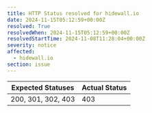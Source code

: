 ```yaml
---
title: HTTP Status resolved for hidewall.io
date: 2024-11-15T05:12:59+00:00Z
resolved: True
resolvedWhen: 2024-11-15T05:12:59+00:00Z
resolvedStartTime: 2024-11-08T11:28:04+00:00Z
severity: notice
affected:
  - hidewall.io
section: issue
---
```


| Expected Statuses | Actual Status  |
|-------------------|----------------|
| 200, 301, 302, 403 | 403 |
